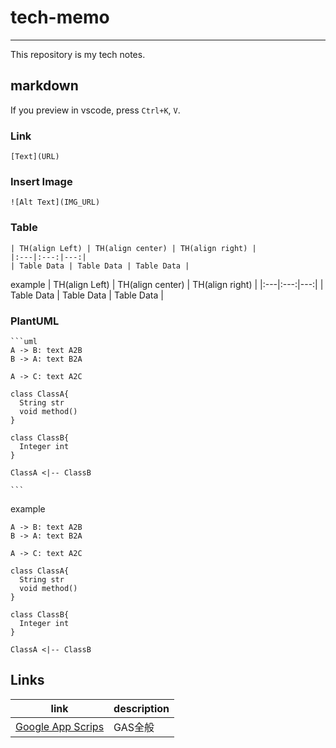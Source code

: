 # tech-memo
---

This repository is my tech notes.

## markdown
If you preview in vscode, press ``Ctrl+K``, ``V``.

### Link
```
[Text](URL)
```

### Insert Image
```
![Alt Text](IMG_URL)
```

### Table
```
| TH(align Left) | TH(align center) | TH(align right) |
|:---|:---:|---:|
| Table Data | Table Data | Table Data |
```

example
| TH(align Left) | TH(align center) | TH(align right) |
|:---|:---:|---:|
| Table Data | Table Data | Table Data |


### PlantUML
~~~
```uml
A -> B: text A2B
B -> A: text B2A

A -> C: text A2C

class ClassA{
  String str
  void method()
}

class ClassB{
  Integer int
}

ClassA <|-- ClassB

```
~~~

example
```uml
A -> B: text A2B
B -> A: text B2A

A -> C: text A2C

class ClassA{
  String str
  void method()
}

class ClassB{
  Integer int
}

ClassA <|-- ClassB
```

## Links
|link|description|
|----|----|
| [Google App Scrips](/google/gas.md) | GAS全般 |